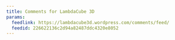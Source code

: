 ```yaml
---
title: Comments for LambdaCube 3D
params:
  feedlink: https://lambdacube3d.wordpress.com/comments/feed/
  feedid: 226622136c2d94a82487ddc4320e8052
---
```

